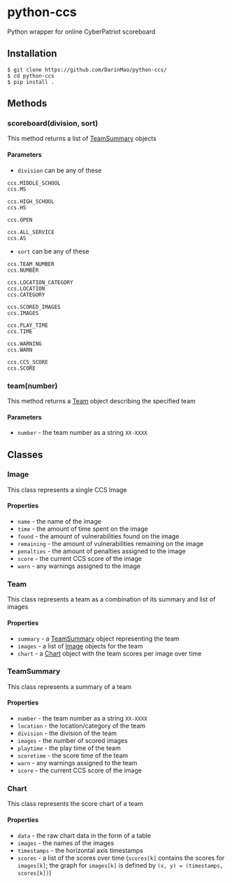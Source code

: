 # python-ccs
Python wrapper for online CyberPatriot scoreboard

## Installation
```
$ git clone https://github.com/DarinMao/python-ccs/
$ cd python-ccs
$ pip install .
```

## Methods
### scoreboard(division, sort)
This method returns a list of [TeamSummary](#teamsummary) objects
#### Parameters
* `division` can be any of these
```
ccs.MIDDLE_SCHOOL
ccs.MS

ccs.HIGH_SCHOOL
ccs.HS

ccs.OPEN

ccs.ALL_SERVICE
ccs.AS
```
* `sort` can be any of these
```
ccs.TEAM_NUMBER
ccs.NUMBER

ccs.LOCATION_CATEGORY
ccs.LOCATION
ccs.CATEGORY

ccs.SCORED_IMAGES
ccs.IMAGES

ccs.PLAY_TIME
ccs.TIME

ccs.WARNING
ccs.WARN

ccs.CCS_SCORE
ccs.SCORE
```

### team(number)
This method returns a [Team](#team) object describing the specified team
#### Parameters
* `number` - the team number as a string `XX-XXXX`

## Classes
### Image
This class represents a single CCS Image
#### Properties
* `name` - the name of the image
* `time` - the amount of time spent on the image
* `found` - the amount of vulnerabilities found on the image
* `remaining` - the amount of vulnerabilities remaining on the image
* `penalties` - the amount of penalties assigned to the image
* `score` - the current CCS score of the image
* `warn` - any warnings assigned to the image

### Team
This class represents a team as a combination of its summary and list of images
#### Properties
* `summary` - a [TeamSummary](#teamsummary) object representing the team
* `images` - a list of [Image](#image) objects for the team
* `chart` - a [Chart](#chart) object with the team scores per image over time

### TeamSummary
This class represents a summary of a team
#### Properties
* `number` - the team number as a string `XX-XXXX`
* `location` - the location/category of the team
* `division` - the division of the team
* `images` - the number of scored images
* `playtime` - the play time of the team
* `scoretime` - the score time of the team
* `warn` - any warnings assigned to the team
* `score` - the current CCS score of the image

### Chart
This class represents the score chart of a team
#### Properties
* `data` - the raw chart data in the form of a table
* `images` - the names of the images
* `timestamps` - the horizontal axis timestamps
* `scores` - a list of the scores over time (`scores[k]` contains the scores for `images[k]`; the graph for `images[k]` is defined by `(x, y) = (timestamps, scores[k])`)